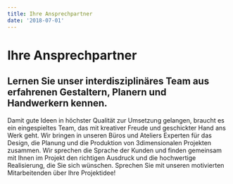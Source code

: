 ```yaml
---
title: Ihre Ansprechpartner
date: '2018-07-01'
---
```

# Ihre Ansprechpartner

## Lernen Sie unser interdisziplinäres Team aus erfahrenen Gestaltern, Planern und Handwerkern kennen.

Damit gute Ideen in höchster Qualität zur Umsetzung gelangen, braucht es ein eingespieltes Team, das mit kreativer Freude und geschickter Hand ans Werk geht. Wir bringen in unseren Büros und Ateliers Experten für das Design, die Planung und die Produktion von 3dimensionalen Projekten zusammen. Wir sprechen die Sprache der Kunden und finden gemeinsam mit Ihnen im Projekt den richtigen Ausdruck und die hochwertige Realisierung, die Sie sich wünschen. Sprechen Sie mit unseren motivierten Mitarbeitenden über Ihre Projektidee!
